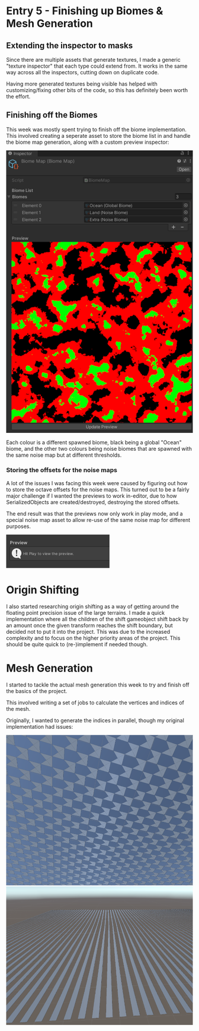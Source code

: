 # Entry 5 - Finishing up Biomes & Mesh Generation
## Extending the inspector to masks
Since there are multiple assets that generate textures,
I made a generic "texture inspector" that each type could extend from.
It works in the same way across all the inspectors, cutting down on duplicate code.

Having more generated textures being visible has helped with customizing/fixing other bits of the code, so this has definitely been worth the effort.

## Finishing off the Biomes
This week was mostly spent trying to finish off the biome implementation.
This involved creating a seperate asset to store the biome list in and handle the biome map generation, along with a custom preview inspector:

![Biome Map Inspector](./entry5/biomemap_inspector.png)

Each colour is a different spawned biome, black being a global "Ocean" biome,
and the other two colours being noise biomes that are spawned with the same noise map
but at different thresholds.

### Storing the offsets for the noise maps
A lot of the issues I was facing this week were caused by figuring out
how to store the octave offsets for the noise maps.
This turned out to be a fairly major challenge if I wanted the previews to work in-editor,
due to how SerializedObjects are created/destroyed, destroying the stored offsets.

The end result was that the previews now only work in play mode,
and a special noise map asset to allow re-use of the same noise map for different purposes.

![Non-Playmode Inspector Dialog](./entry5/inspector_dialog.png)

# Origin Shifting
I also started researching origin shifting as a way of getting around
the floating point precision issue of the large terrains.
I made a quick implementation where all the children of the shift gameobject shift back by
an amount once the given transform reaches the shift boundary,
but decided not to put it into the project.
This was due to the increased complexity and to focus on the higher priority areas of the project.
This should be quite quick to (re-)implement if needed though.

# Mesh Generation
I started to tackle the actual mesh generation this week to try and finish off the basics of the project.

This involved writing a set of jobs to calculate the vertices and indices of the mesh.

Originally, I wanted to generate the indices in parallel, though my original implementation had issues:

![Implementation Issues Pt1](./entry5/implementation_broken_1.png)
![Implementation Issues Pt2](./entry5/implementation_broken_2.png)
